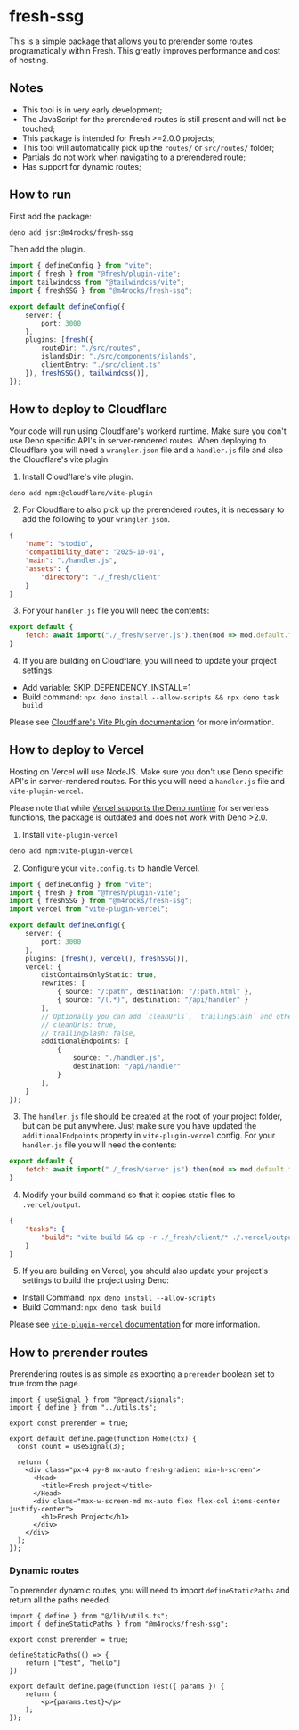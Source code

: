 # fresh-ssg

This is a simple package that allows you to prerender some routes programatically within
Fresh. This greatly improves performance and cost of hosting.

## Notes
* This tool is in very early development;
* The JavaScript for the prerendered routes is still present and will not be touched;
* This package is intended for Fresh >=2.0.0 projects;
* This tool will automatically pick up the `routes/` or `src/routes/` folder;
* Partials do not work when navigating to a prerendered route;
* Has support for dynamic routes;

## How to run

First add the package:
```bash
deno add jsr:@m4rocks/fresh-ssg
```

Then add the plugin.
```ts
import { defineConfig } from "vite";
import { fresh } from "@fresh/plugin-vite";
import tailwindcss from "@tailwindcss/vite";
import { freshSSG } from "@m4rocks/fresh-ssg";

export default defineConfig({
	server: {
		port: 3000
	},
	plugins: [fresh({
		routeDir: "./src/routes",
		islandsDir: "./src/components/islands",
		clientEntry: "./src/client.ts"
	}), freshSSG(), tailwindcss()],
});
```

## How to deploy to Cloudflare

Your code will run using Cloudflare's workerd runtime. Make sure you don't use Deno specific API's in server-rendered routes. When deploying to Cloudflare you will need a `wrangler.json` file and a `handler.js` file and also the Cloudflare's vite plugin.

1. Install Cloudflare's vite plugin.
```bash
deno add npm:@cloudflare/vite-plugin
```

2. For Cloudflare to also pick up the prerendered routes, it is necessary to add the following to your `wrangler.json`.
```json
{
	"name": "stodio",
	"compatibility_date": "2025-10-01",
	"main": "./handler.js",
	"assets": {
		"directory": "./_fresh/client"
	}
}
```

3. For your `handler.js` file you will need the contents:
```js
export default {
	fetch: await import("./_fresh/server.js").then(mod => mod.default.fetch)
}
```

4. If you are building on Cloudflare, you will need to update your project settings:
* Add variable: SKIP_DEPENDENCY_INSTALL=1
* Build command: `npx deno install --allow-scripts && npx deno task build`

Please see [Cloudflare's Vite Plugin documentation](https://developers.cloudflare.com/workers/vite-plugin/) for more information.

## How to deploy to Vercel

Hosting on Vercel will use NodeJS. Make sure you don't use Deno specific API's in server-rendered routes. For this you will need a `handler.js` file and `vite-plugin-vercel`.

Please note that while [Vercel supports the Deno runtime](https://github.com/vercel-community/deno) for serverless functions, the package is outdated and does not work with Deno >2.0.

1. Install `vite-plugin-vercel`
```bash
deno add npm:vite-plugin-vercel
```

2. Configure your `vite.config.ts` to handle Vercel.
```ts
import { defineConfig } from "vite";
import { fresh } from "@fresh/plugin-vite";
import { freshSSG } from "@m4rocks/fresh-ssg";
import vercel from "vite-plugin-vercel";

export default defineConfig({
	server: {
		port: 3000
	},
	plugins: [fresh(), vercel(), freshSSG()],
	vercel: {
		distContainsOnlyStatic: true,
		rewrites: [
			{ source: "/:path", destination: "/:path.html" },
			{ source: "/(.*)", destination: "/api/handler" }
		],
		// Optionally you can add `cleanUrls`, `trailingSlash` and other configuration
		// cleanUrls: true,
		// trailingSlash: false,
		additionalEndpoints: [
			{
				source: "./handler.js",
				destination: "/api/handler"
			}
		],
	}
});
```

3. The `handler.js` file should be created at the root of your project folder, but can be put anywhere. Just make sure you have updated the `additionalEndpoints` property in `vite-plugin-vercel` config. For your `handler.js` file you will need the contents:
```js
export default {
	fetch: await import("./_fresh/server.js").then(mod => mod.default.fetch)
}
```

4. Modify your build command so that it copies static files to `.vercel/output`.

```json
{
	"tasks": {
		"build": "vite build && cp -r ./_fresh/client/* ./.vercel/output/static"
	}
}
```

5. If you are building on Vercel, you should also update your project's settings to build the project using Deno:
* Install Command: `npx deno install --allow-scripts`
* Build Command: `npx deno task build`


Please see [`vite-plugin-vercel` documentation](https://www.npmjs.com/package/vite-plugin-vercel) for more information.

## How to prerender routes

Prerendering routes is as simple as exporting a `prerender` boolean set to true from the page.

```tsx
import { useSignal } from "@preact/signals";
import { define } from "../utils.ts";

export const prerender = true;

export default define.page(function Home(ctx) {
  const count = useSignal(3);

  return (
    <div class="px-4 py-8 mx-auto fresh-gradient min-h-screen">
      <Head>
        <title>Fresh project</title>
      </Head>
      <div class="max-w-screen-md mx-auto flex flex-col items-center justify-center">
        <h1>Fresh Project</h1>
      </div>
    </div>
  );
});
```

### Dynamic routes

To prerender dynamic routes, you will need to import `defineStaticPaths` and return all the paths needed.

```tsx
import { define } from "@/lib/utils.ts";
import { defineStaticPaths } from "@m4rocks/fresh-ssg";

export const prerender = true;

defineStaticPaths(() => {
	return ["test", "hello"]
})

export default define.page(function Test({ params }) {
	return (
		<p>{params.test}</p>
	);
});
```
